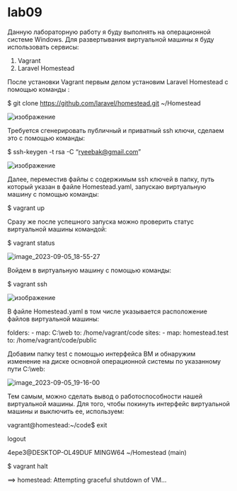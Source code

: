 # lab09
Данную лабораторную работу я буду выполнять на операционной системе Windows.
Для развертывания виртуальной машины я буду использовать сервисы:
1. Vagrant
2. Laravel Homestead
   
После установки Vagrant первым делом установим Laravel Homestead с помощью команды :

$ git clone https://github.com/laravel/homestead.git ~/Homestead

![изображение](https://github.com/ryeebak/lab09/assets/124439291/8b2008fc-dfad-40f8-a616-53d933dcb003)

Требуется сгенерировать публичный и приватный ssh ключи, сделаем это с помощью команды:

$ ssh-keygen -t rsa -C “ryeebak@gmail.com”

![изображение](https://github.com/ryeebak/lab09/assets/124439291/300abffb-4945-4326-96f0-9bcab34a6ea7)

Далее, переместив файлы с содержимым ssh ключей в папку, путь который указан в файле Homestead.yaml, запускаю виртуальную машину с помощью команды:

$ vagrant up

Сразу же после успешного запуска можно проверить статус виртуальной машины командой:

$ vagrant status

![image_2023-09-05_18-55-27](https://github.com/ryeebak/lab09/assets/124439291/19d3c0a6-20f2-49df-b761-2cf4f73361ca)

Войдем в виртуальную машину с помощью команды:

$ vagrant ssh

![изображение](https://github.com/ryeebak/lab09/assets/124439291/09b3990e-5f0d-426a-ad31-abe826c5e69d)

В файле Homestead.yaml в том числе указывается расположение файлов виртуальной машины:

folders:
    - map: C:\web
      to: /home/vagrant/code
sites:
    - map: homestead.test
      to: /home/vagrant/code/public

Добавим папку test с помощью интерфейса ВМ и обнаружим изменение на диске основной операционной системы по указанному пути C:\web:

![image_2023-09-05_19-16-00](https://github.com/ryeebak/lab09/assets/124439291/061542c7-5a83-4be4-b022-ff0bf26a0c58)

Тем самым, можно сделать вывод о работоспособности нашей виртуальной машины.
Для того, чтобы покинуть интерфейс виртуальной машины и выключить ее, используем:

vagrant@homestead:~/code$ exit
  
logout

4epe3@DESKTOP-OL49DUF MINGW64 ~/Homestead (main)

$ vagrant halt

==> homestead: Attempting graceful shutdown of VM...







